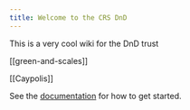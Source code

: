 ```yaml
---
title: Welcome to the CRS DnD
---
```


This is a very cool wiki for the DnD trust

[[green-and-scales]]

[[Caypolis]]


See the [documentation](https://quartz.jzhao.xyz) for how to get started.
